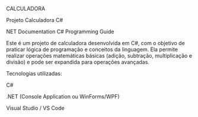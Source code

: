 
CALCULADORA

Projeto Calculadora C#


NET Documentation
C# Programming Guide

Este é um projeto de calculadora desenvolvida em C#, com o objetivo de praticar lógica de programação e conceitos da linguagem.
Ela permite realizar operações matemáticas básicas (adição, subtração, multiplicação e divisão) e pode ser expandida para operações avançadas.

Tecnologias utilizadas:

C#

.NET (Console Application ou WinForms/WPF)

Visual Studio / VS Code
